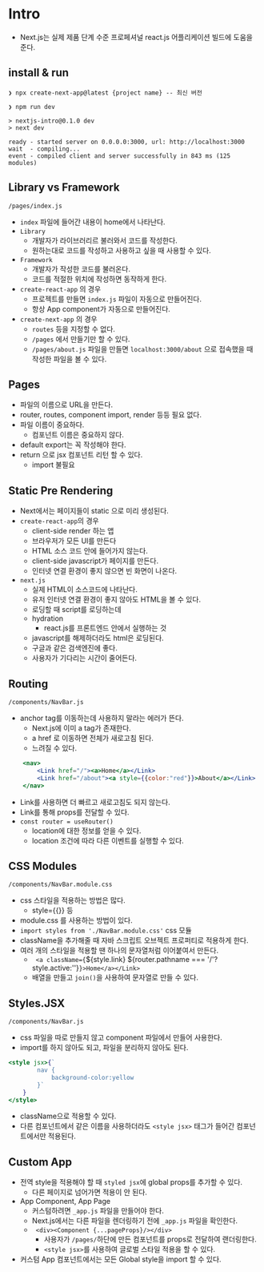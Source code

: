 # Intro

* Next.js는 실제 제품 단계 수준 프로페셔널 react.js 어플리케이션 빌드에 도움을 준다.
  
## install & run 

```shell
❯ npx create-next-app@latest {project name} -- 최신 버전
```

```shell
❯ npm run dev

> nextjs-intro@0.1.0 dev
> next dev

ready - started server on 0.0.0.0:3000, url: http://localhost:3000
wait  - compiling...
event - compiled client and server successfully in 843 ms (125 modules)
```

## Library vs Framework

`/pages/index.js`

* `index` 파일에 들어간 내용이 home에서 나타난다.
* `Library`
  * 개발자가 라이브러리르 불러와서 코드를 작성한다.
  * 원하는대로 코드를 작성하고 사용하고 싶을 때 사용할 수 있다.
* `Framework`
  * 개발자가 작성한 코드를 불러온다.
  * 코드를 적절한 위치에 작성하면 동작하게 한다.
* `create-react-app` 의 경우
  * 프로젝트를 만들면 `index.js` 파일이 자동으로 만들어진다.
  * 항상 App component가 자동으로 만들어진다.
* `create-next-app` 의 경우
  * `routes` 등을 지정할 수 없다.
  * `/pages` 에서 만들기만 할 수 있다.
  * `/pages/about.js` 파일을 만들면 `localhost:3000/about` 으로 접속했을 때 작성한 파일을 볼 수 있다. 

## Pages 

* 파일의 이름으로 URL을 만든다.
* router, routes, component import, render 등등 필요 없다.
* 파일 이름이 중요하다. 
  * 컴포넌트 이름은 중요하지 않다. 
* default export는 꼭 작성해야 한다.
* return 으로 jsx 컴포넌트 리턴 할 수 있다.
  * import 불필요

## Static Pre Rendering

* Next에서는 페이지들이 static 으로 미리 생성된다.
* `create-react-app`의 경우
  * client-side render 하는 앱
  * 브라우저가 모든 UI를 만든다
  * HTML 소스 코드 안에 들어가지 않는다.
  * client-side javascript가 페이지를 만든다.
  * 인터넷 연결 환경이 좋지 않으면 빈 화면이 나온다.
* `next.js`
  * 실제 HTML이 소스코드에 나타난다.
  * 유저 인터넷 연결 환경이 좋지 않아도 HTML을 볼 수 있다.
  * 로딩할 때 script를 로딩하는데 
  * hydration
    * react.js를 프론트엔드 안에서 실행하는 것
  * javascript를 해제하더라도 html은 로딩된다. 
  * 구글과 같은 검색엔진에 좋다.
  * 사용자가 기다리는 시간이 줄어든다. 

## Routing

`/components/NavBar.js`

* anchor tag를 이동하는데 사용하지 말라는 에러가 뜬다.
  * Next.js에 이미 a tag가 존재한다.
  * a href 로 이동하면 전체가 새로고침 된다.
  * 느려질 수 있다.

```jsx
    <nav>
        <Link href="/"><a>Home</a></Link>
        <Link href="/about"><a style={{color:"red"}}>About</a></Link>
    </nav>
```

* Link를 사용하면 더 빠르고 새로고침도 되지 않는다.
* Link를 통해 props를 전달할 수 있다.
* `const router = useRouter()`
  * location에 대한 정보를 얻을 수 있다. 
  * location 조건에 따라 다른 이벤트를 실행할 수 있다. 

## CSS Modules

`/components/NavBar.module.css`

* css 스타일을 적용하는 방법은 많다.
  * style={{}} 등
* module.css 를 사용하는 방법이 있다. 
* `import styles from './NavBar.module.css'` css 모듈
* className을 추가해줄 때 자바 스크립트 오브젝트 프로퍼티로 적용하게 한다.
* 여러 개의 스타일을 적용할 땐 하나의 문자열처럼 이어붙여서 만든다.
  * ` <a className={`${style.link} ${router.pathname === '/'? style.active:''}`}>Home</a></Link>`
  * 배열을 만들고 `join()`을 사용하여 문자열로 만들 수 있다.

## Styles.JSX

`/components/NavBar.js`

* css 파일을 따로 만들지 않고 component 파일에서 만들어 사용한다. 
* import를 하지 않아도 되고, 파일을 분리하지 않아도 된다.

```jsx
<style jsx>{`
        nav {
            background-color:yellow
        }`
    }
</style>
```
* className으로 적용할 수 있다. 
* 다른 컴포넌트에서 같은 이름을 사용하더라도 `<style jsx>` 태그가 들어간 컴포넌트에서만 적용된다. 

## Custom App

* 전역 style을 적용해야 할 때 `styled jsx`에 global props를 추가할 수 있다.
  * 다른 페이지로 넘어가면 적용이 안 된다. 
* App Component, App Page
  * 커스텀하려면 `_app.js` 파일을 만들어야 한다. 
  * Next.js에서는 다른 파일을 렌더링하기 전에 `_app.js` 파일을 확인한다. 
  * ` <div><Component {...pageProps}/></div>`
    * 사용자가 `/pages/`하단에 만든 컴포넌트를 props로 전달하여 랜더링한다.
    * `<style jsx>`를 사용하여 글로벌 스타일 적용을 할 수 있다. 
* 커스텀 App 컴포넌트에서는 모든 Global style을 import 할 수 있다. 